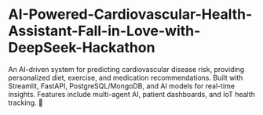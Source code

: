 # AI-Powered-Cardiovascular-Health-Assistant-Fall-in-Love-with-DeepSeek-Hackathon
An AI-driven system for predicting cardiovascular disease risk, providing personalized diet, exercise, and medication recommendations. Built with Streamlit, FastAPI, PostgreSQL/MongoDB, and AI models for real-time insights. Features include multi-agent AI, patient dashboards, and IoT health tracking. 🚀
